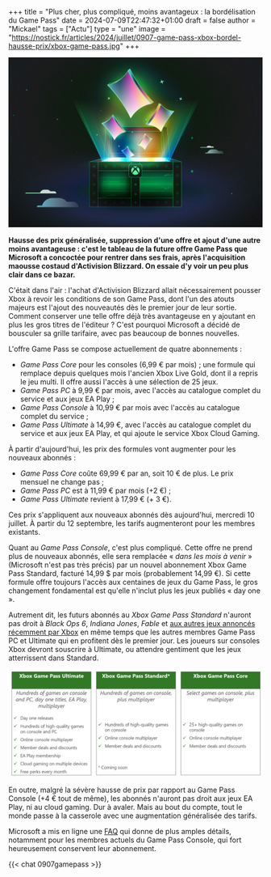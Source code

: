 +++
title = "Plus cher, plus compliqué, moins avantageux : la bordélisation du Game Pass"
date = 2024-07-09T22:47:32+01:00
draft = false
author = "Mickael"
tags = ["Actu"]
type = "une"
image = "https://nostick.fr/articles/2024/juillet/0907-game-pass-xbox-bordel-hausse-prix/xbox-game-pass.jpg"
+++

![Game Pass](xbox-game-pass.jpg "Qu'y a-t-il dans la boîte à caca ?")

**Hausse des prix généralisée, suppression d'une offre et ajout d'une autre moins avantageuse : c'est le tableau de la future offre Game Pass que Microsoft a concoctée pour rentrer dans ses frais, après l'acquisition maousse costaud d'Activision Blizzard. On essaie d'y voir un peu plus clair dans ce bazar.**

C'était dans l'air : l'achat d'Activision Blizzard allait nécessairement pousser Xbox à revoir les conditions de son Game Pass, dont l'un des atouts majeurs est l'ajout des nouveautés dès le premier jour de leur sortie. Comment conserver une telle offre déjà très avantageuse en y ajoutant en plus les gros titres de l'éditeur ? C'est pourquoi Microsoft a décidé de bousculer sa grille tarifaire, avec pas beaucoup de bonnes nouvelles.

L'offre Game Pass se compose actuellement de quatre abonnements : 

- *Game Pass Core* pour les consoles (6,99 € par mois) ; une formule qui remplace depuis quelques mois l'ancien Xbox Live Gold, dont il a repris le jeu multi. Il offre aussi l'accès à une sélection de 25 jeux.
- *Game Pass PC* à 9,99 € par mois, avec l'accès au catalogue complet du service et aux jeux EA Play ;
- *Game Pass Console* à 10,99 € par mois avec l'accès au catalogue complet du service ;
- *Game Pass Ultimate* à 14,99 €, avec l'accès au catalogue complet du service et aux jeux EA Play, et qui ajoute le service Xbox Cloud Gaming.

À partir d'aujourd'hui, les prix des formules vont augmenter pour les nouveaux abonnés : 

- *Game Pass Core* coûte 69,99 € par an, soit 10 € de plus. Le prix mensuel ne change pas ;
- *Game Pass PC* est à 11,99 € par mois (+2 €) ;
- *Game Pass Ultimate* revient à 17,99 € (+ 3 €).

Ces prix s'appliquent aux nouveaux abonnés dès aujourd'hui, mercredi 10 juillet. À partir du 12 septembre, les tarifs augmenteront pour les membres existants.

Quant au *Game Pass Console*, c'est plus compliqué. Cette offre ne prend plus de nouveaux abonnés, elle sera remplacée « *dans les mois à venir* » (Microsoft n'est pas très précis) par un nouvel abonnement Xbox Game Pass Standard, facturé 14,99 $ par mois (probablement 14,99 €). Si cette formule offre toujours l'accès aux centaines de jeux du Game Pass, le gros changement fondamental est qu'elle n'inclut plus les jeux publiés « day one ».

Autrement dit, les futurs abonnés au *Xbox Game Pass Standard* n'auront pas droit à *Black Ops 6*, *Indiana Jones*, *Fable* et [aux autres jeux annoncés récemment par Xbox](https://nostick.fr/articles/2024/juin/0906-doom-gears-of-war-perfect-dark-xbox-artillerie-lourde/) en même temps que les autres membres Game Pass PC et Ultimate qui en profitent dès le premier jour. Les joueurs sur consoles Xbox devront souscrire à Ultimate, ou attendre gentiment que les jeux atterrissent dans Standard.

![Game Pass Console](game-pass-consoles.jpg "Les formules Game Pass destinées aux consoleux.")

En outre, malgré la sévère hausse de prix par rapport au Game Pass Console (+4 € tout de même), les abonnés n'auront pas droit aux jeux EA Play, ni au cloud gaming. Dur à avaler. Mais au bout du compte, tout le monde passe à la casserole avec une augmentation généralisée des tarifs.

Microsoft a mis en ligne une [FAQ](https://www.theverge.com/2024/7/9/24195312/microsoft-xbox-game-pass-ultimate-price-increase-standard-subscription) qui donne de plus amples détails, notamment pour les membres actuels du Game Pass Console, qui fort heureusement conservent leur abonnement.

{{< chat 0907gamepass >}} 
